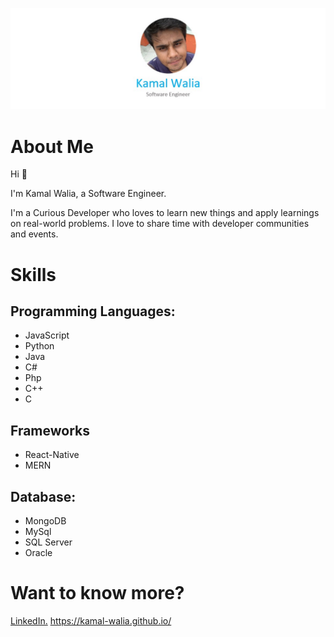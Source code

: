 ![Header](https://raw.githubusercontent.com/Kamal-Walia/About-Me/master/Header.jpg)

# About Me
Hi :wave: 

I'm Kamal Walia, a Software Engineer.

I'm a Curious Developer who loves to learn new things and apply learnings on real-world problems. I love to share time with developer communities and events.

# Skills
## Programming Languages:
* JavaScript
* Python
* Java
* C#
* Php
* C++
* C

## Frameworks
* React-Native
* MERN

## Database:
* MongoDB
* MySql
* SQL Server
* Oracle

# Want to know more?

[LinkedIn.](https://www.linkedin.com/in/kamal1709/)
https://kamal-walia.github.io/
